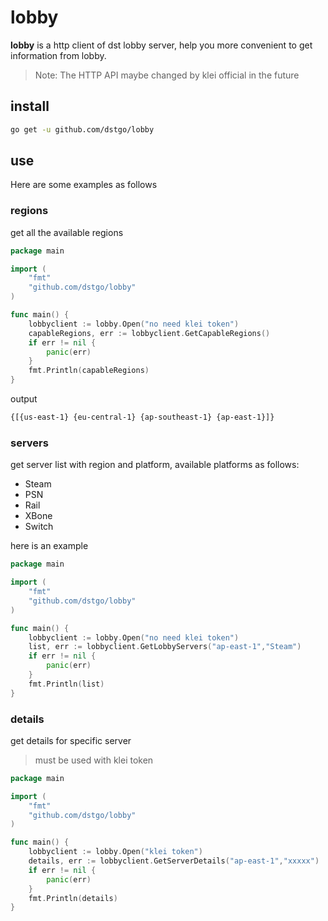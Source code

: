 # lobby
**lobby** is a http client of dst lobby server, help you more convenient to get information from lobby.
> Note: The HTTP API maybe changed by klei official in the future

## install
```bash
go get -u github.com/dstgo/lobby
```

## use
Here are some examples as follows

### regions
get all the available regions
```go
package main

import (
	"fmt"
	"github.com/dstgo/lobby"
)

func main() {
	lobbyclient := lobby.Open("no need klei token")
	capableRegions, err := lobbyclient.GetCapableRegions()
	if err != nil {
		panic(err)
	}
	fmt.Println(capableRegions)
}
```
output
```bash
{[{us-east-1} {eu-central-1} {ap-southeast-1} {ap-east-1}]}
```

### servers
get server list with region and platform, available platforms as follows:
* Steam
* PSN
* Rail
* XBone
* Switch

here is an example
```go
package main

import (
	"fmt"
	"github.com/dstgo/lobby"
)

func main() {
	lobbyclient := lobby.Open("no need klei token")
	list, err := lobbyclient.GetLobbyServers("ap-east-1","Steam")
	if err != nil {
		panic(err)
	}
	fmt.Println(list)
}
```

### details
get details for specific server
> must be used with klei token
```go
package main

import (
	"fmt"
	"github.com/dstgo/lobby"
)

func main() {
	lobbyclient := lobby.Open("klei token")
	details, err := lobbyclient.GetServerDetails("ap-east-1","xxxxx")
	if err != nil {
		panic(err)
	}
	fmt.Println(details)
}
```

